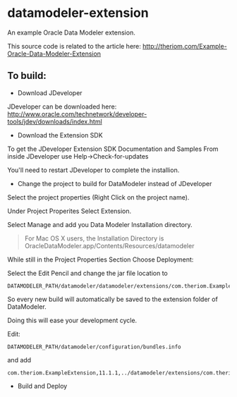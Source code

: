 # datamodeler-extension
An example Oracle Data Modeler extension.

This source code is related to the article here: http://theriom.com/Example-Oracle-Data-Modeler-Extension

## To build:
* Download JDeveloper

JDeveloper can be downloaded here: http://www.oracle.com/technetwork/developer-tools/jdev/downloads/index.html

* Download the Extension SDK

To get the JDeveloper Extension SDK Documentation and Samples From inside JDeveloper use Help->Check-for-updates

You'll need to restart JDeveloper to complete the installion.

* Change the project to build for DataModeler instead of JDeveloper

Select the project properties (Right Click on the project name).

Under Project Properites Select Extension.
  
Select Manage and add you Data Modeler Installation directory.

> For Mac OS X users, the Installation Directory is OracleDataModeler.app/Contents/Resources/datamodeler  

While still in the Project Properties Section Choose Deployment:

Select the Edit Pencil and change the jar file location to

```
DATAMODELER_PATH/datamodeler/datamodeler/extensions/com.theriom.ExampleExtension.jar
```

So every new build will automatically be saved to the extension folder of DataModeler.

Doing this will ease your development cycle.

Edit:

```
DATAMODELER_PATH/datamodeler/configuration/bundles.info
```

and add

```
com.theriom.ExampleExtension,11.1.1,../datamodeler/extensions/com.theriom.ExampleExtension.jar,4,false
```

* Build and Deploy
